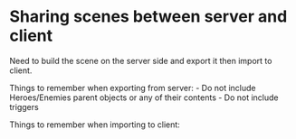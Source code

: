 # Sharing scenes between server and client

Need to build the scene on the server side and export it then import to client.

Things to remember when exporting from server:
	- Do not include Heroes/Enemies parent objects or any of their contents
	- Do not include triggers





Things to remember when importing to client:
